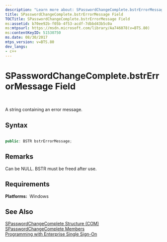 ```yaml
---
description: "Learn more about: SPasswordChangeComplete.bstrErrorMessage Field"
title: SPasswordChangeComplete.bstrErrorMessage Field
TOCTitle: SPasswordChangeComplete.bstrErrorMessage Field
ms:assetid: b70ee92b-f05b-4f53-acdf-7dbbd43b5c0a
ms:mtpsurl: https://msdn.microsoft.com/library/Aa746078(v=BTS.80)
ms:contentKeyID: 51530750
ms.date: 08/30/2017
mtps_version: v=BTS.80
dev_langs:
- c++
---
```


# SPasswordChangeComplete.bstrErrorMessage Field

 

A string containing an error message.

## Syntax

``` c++
  
public: BSTR bstrErrorMessage;  
```

## Remarks

Can be NULL. BSTR must be freed after use.

## Requirements

**Platforms:**  Windows

## See Also

[SPasswordChangeComplete Structure (COM)](spasswordchangecomplete-structure-com.md)  
[SPasswordChangeComplete Members](spasswordchangecomplete-members.md)  
[Programming with Enterprise Single Sign-On](https://msdn.microsoft.com/library/aa704508\(v=bts.80\))

